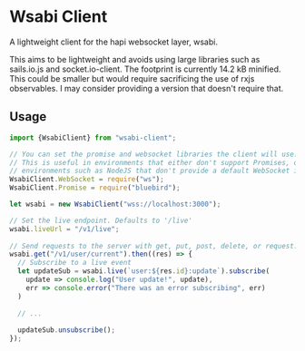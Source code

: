 # Wsabi Client
A lightweight client for the hapi websocket layer, wsabi.

This aims to be lightweight and avoids using large libraries such as sails.io.js and socket.io-client.
The footprint is currently 14.2 kB minified. This could be smaller but would require sacrificing the use of rxjs observables. I may consider providing a version that doesn't require that.

## Usage
```typescript
import {WsabiClient} from "wsabi-client";

// You can set the promise and websocket libraries the client will use.
// This is useful in environments that either don't support Promises, or
// environments such as NodeJS that don't provide a default WebSocket implementation.
WsabiClient.WebSocket = require("ws");
WsabiClient.Promise = require("bluebird");

let wsabi = new WsabiClient("wss://localhost:3000");

// Set the live endpoint. Defaults to '/live'
wsabi.liveUrl = "/v1/live";
  
// Send requests to the server with get, put, post, delete, or request.
wsabi.get("/v1/user/current").then((res) => {
  // Subscribe to a live event
  let updateSub = wsabi.live(`user:${res.id}:update`).subscribe(
    update => console.log("User update!", update),
    err => console.error("There was an error subscribing", err)
  )
  
  // ...
  
  updateSub.unsubscribe();
});
```